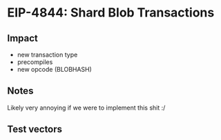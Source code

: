 # EIP-4844: Shard Blob Transactions

## Impact

- new transaction type
- precompiles
- new opcode (BLOBHASH)

## Notes

Likely very annoying if we were to implement this shit :/

## Test vectors

